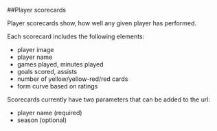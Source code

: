 ##Player scorecards

Player scorecards show, how well any given player has performed.

Each scorecard includes the following elements:
- player image
- player name
- games played, minutes played
- goals scored, assists
- number of yellow/yellow-red/red cards
- form curve based on ratings

Scorecards currently have two parameters that can be added to the url:
- player name (required)
- season (optional)
